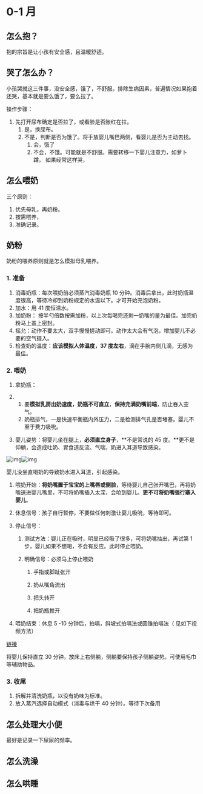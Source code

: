 # 0-1 月

## 怎么抱？

抱的宗旨是让小孩有安全感，且温暖舒适。

## 哭了怎么办？

小孩哭就这三件事，没安全感，饿了，不舒服。排除生病因素，普遍情况如果抱着还哭，基本就是要么饿了，要么拉了。

操作步骤： 

1. 先打开尿布确定是否拉了，或看脸是否胀红在拉。
   1. 是，换尿布。
   2. 不是，判断是否为饿了。将手放婴儿嘴巴两侧，看婴儿是否为主动去找。
      1. 会，饿了
      2. 不会，不饿。可能就是不舒服。需要转移一下婴儿注意力，如萝卜蹲。 如果经常这样哭，

## 怎么喂奶

三个原则：

1. 优先母乳，再奶粉。
2. 按需喂养，
3. 准确记录。

## 奶粉

奶粉的喂养原则就是怎么模拟母乳喂养。

### 1. 准备

1. 消毒奶瓶：每次喂奶前必须蒸汽消毒奶瓶 10 分钟。消毒后拿出，此时奶瓶温度很高，等待冷却到奶粉规定的水温以下。才可开始充泡奶粉。
2. 加水：用 41 度恒温水。
3. 加奶粉： 按半勺倍数按需加粉，以上次每喝完还剩一奶嘴的量为最佳。加完奶粉马上盖上密封。
4. 摇允：动作不要太大，双手慢慢搓动即可。动作太大会有气泡，增加婴儿不必要的空气摄入。
5. 检查奶的温度：**应该模拟人体温度，37 度左右**，滴在手腕内侧几滴，无感为最佳。

### 2. 喂奶

1. 拿奶瓶：

1. 1. 要**模拟乳房出奶速度，奶瓶不可直立**，**保持充满奶嘴前端**，防止吞入空气。
   2. 奶瓶排气，一是快速平衡瓶内外压力，二是检测排气孔是否堵塞。婴儿不至于费力吸吮。

1. 婴儿姿势：将婴儿坐在腿上，**必须直立身子**，**不是常说的 45 度。**更不是仰躺，会造成吐奶、胃食道反流、气喘，奶进入耳道导致感染。

![img](https://zk4bucket.oss-cn-beijing.aliyuncs.com/uPic/1661524589318-256d56f1-f891-4475-90cd-77c47a69f241.png)![img](https://zk4bucket.oss-cn-beijing.aliyuncs.com/uPic/1661524589318-1708f06a-de68-49c1-a781-69c675b016e9.png)

婴儿没坐直喝奶的导致奶水进入耳道，引起感染。

1. 喂奶开始：**将奶嘴置于宝宝的上嘴唇或侧脸**，等待婴儿自己张开嘴巴，再将奶嘴送进婴儿嘴里，不可将奶嘴插入太深，会呛到婴儿。**更不可将奶嘴强行塞入婴儿**。

2. 休息信号：孩子自行暂停，不要做任何刺激让婴儿吸吮，等待即可。

3. 停止信号：

   1. 测试方法：婴儿正在吸时，明显已经吸了很多，可将奶嘴抽出，再试第 1 步，婴儿如果不想喝，不会有反应。此时停止喂奶。

   2. 明确信号：必须马上停止喂奶

      1. 手指或脚趾张开


      1. 奶从嘴角流出
    
      1. 把头转开
    
      1. 把奶瓶推开

4. 喂奶结束：休息 5 -10 分钟后，拍嗝，斜坡式拍嗝法或圆锥拍嗝法（ 见如下视频方法）

[链接](https://vdn3.vzuu.com/HD/2df049c4-0cfd-11eb-bf8d-62556ec703b2.mp4?disable_local_cache=1&bu=http-da4bec50&c=avc.0.0&f=mp4&expiration=1661528281&auth_key=1661528281-0-0-b0bef3e6fb43376051d3b355cda709e1&v=tx&pu=da4bec50)

将婴儿保持直立 30 分钟。放床上右侧躺，侧躺要保持孩子侧躺姿势。可使用毛巾等辅助物品。

### 3. 收尾

1. 拆解并清洗奶瓶，以没有奶味为标准。
2. 放入蒸汽选择自动模式（消毒与烘干 40 分钟）。等待下次备用

 

## 怎么处理大小便

最好是记录一下屎尿的频率。

## 怎么洗澡

## 怎么哄睡
